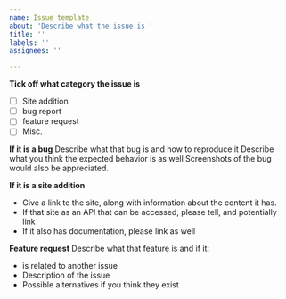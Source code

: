 ```yaml
---
name: Issue template
about: 'Describe what the issue is '
title: ''
labels: ''
assignees: ''

---
```


**Tick off what category the issue is**
- [ ] Site addition
- [ ] bug report
- [ ] feature request
- [ ] Misc.

**If it is a bug**
Describe what that bug is and how to reproduce it
Describe what you think the expected behavior is as well
Screenshots of the bug would also be appreciated.

**If it is a site addition**
* Give a link to the site, along with information about the content it has.
* If that site as an API that can be accessed, please tell, and potentially link
* If it also has documentation, please link as well

**Feature request**
Describe what that feature is and if it:
* is related to another issue
* Description of the issue
* Possible alternatives if you think they exist
